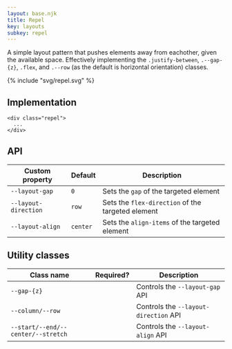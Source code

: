 ```yaml
---
layout: base.njk
title: Repel
key: layouts
subkey: repel
---
```


A simple layout pattern that pushes elements away from eachother, given the available space. Effectively implementing the `.justify-between`, `.--gap-{z}`, `.flex`, and `.--row` (as the default is horizontal orientation) classes.

{% include "svg/repel.svg" %}

## Implementation

```
<div class="repel">
  ...
</div>
```

## API

<div>
  <table>
    <thead>
      <tr><th>Custom property</th><th>Default</th><th>Description</th></tr>
    </thead>
    <tbody>
      <tr><td><code>--layout-gap</code></td><td><code>0</code></td><td>Sets the <code>gap</code> of the targeted element</tr>
      <tr><td><code>--layout-direction</code></td><td><code>row</code></td><td>Sets the <code>flex-direction</code> of the targeted element</tr>
      <tr><td><code>--layout-align</code></td><td><code>center</code></td><td>Sets the <code>align-items</code> of the targeted element</tr>
    </tbody>
  </table>
</div>

## Utility classes

<div>
  <table>
    <thead>
      <tr><th>Class name</th><th>Required?</th><th>Description</th></tr>
    </thead>
    <tbody>
      <tr><td><code>--gap-{z}</code></td><td></td><td>Controls the <code>--layout-gap</code> API</tr>
      <tr><td><code>--column/--row</code></td><td></td><td>Controls the <code>--layout-direction</code> API</tr>
      <tr><td><code>--start/--end/--center/--stretch</code></td><td></td><td>Controls the <code>--layout-align</code> API</tr>
    </tbody>
  </table>
</div>
